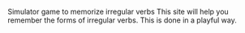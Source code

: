 Simulator game to memorize irregular verbs
This site will help you remember the forms of irregular verbs. This is done in a playful way.

